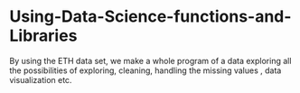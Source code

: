 # Using-Data-Science-functions-and-Libraries
By using the ETH data set, we make a whole program of a data exploring all the possibilities of exploring, cleaning, handling the missing values , data visualization etc.
